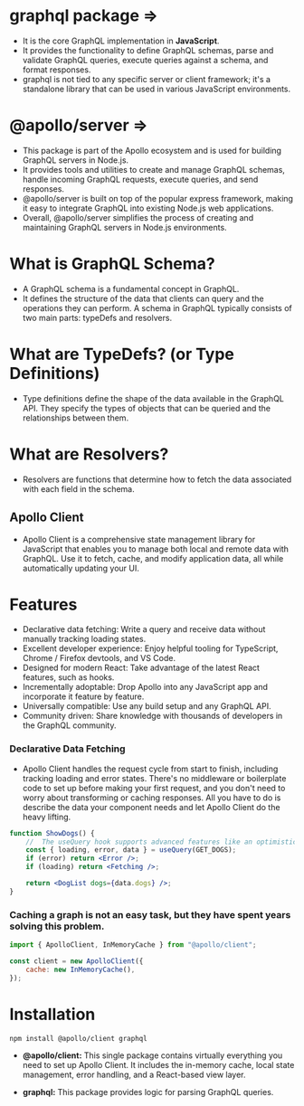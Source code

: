 # graphql package =>

-   It is the core GraphQL implementation in **JavaScript**.
-   It provides the functionality to define GraphQL schemas, parse and validate GraphQL queries, execute queries against a schema, and format responses.
-   graphql is not tied to any specific server or client framework; it's a standalone library that can be used in various JavaScript environments.

# @apollo/server =>

-   This package is part of the Apollo ecosystem and is used for building GraphQL servers in Node.js.
-   It provides tools and utilities to create and manage GraphQL schemas, handle incoming GraphQL requests, execute queries, and send responses.
-   @apollo/server is built on top of the popular express framework, making it easy to integrate GraphQL into existing Node.js web applications.
-   Overall, @apollo/server simplifies the process of creating and maintaining GraphQL servers in Node.js environments.

# What is GraphQL Schema?

-   A GraphQL schema is a fundamental concept in GraphQL.
-   It defines the structure of the data that clients can query and the operations they can perform. A schema in GraphQL typically consists of two main parts: typeDefs and resolvers.

# What are TypeDefs? (or Type Definitions)

-   Type definitions define the shape of the data available in the GraphQL API. They specify the types of objects that can be queried and the relationships between them.

# What are Resolvers?

-   Resolvers are functions that determine how to fetch the data associated with each field in the schema.

## Apollo Client

-   Apollo Client is a comprehensive state management library for JavaScript that enables you to manage both local and remote data with GraphQL. Use it to fetch, cache, and modify application data, all while automatically updating your UI.

# Features

-   Declarative data fetching: Write a query and receive data without manually tracking loading states.
-   Excellent developer experience: Enjoy helpful tooling for TypeScript, Chrome / Firefox devtools, and VS Code.
-   Designed for modern React: Take advantage of the latest React features, such as hooks.
-   Incrementally adoptable: Drop Apollo into any JavaScript app and incorporate it feature by feature.
-   Universally compatible: Use any build setup and any GraphQL API.
-   Community driven: Share knowledge with thousands of developers in the GraphQL community.

### Declarative Data Fetching

-   Apollo Client handles the request cycle from start to finish, including tracking loading and error states. There's no middleware or boilerplate code to set up before making your first request, and you don't need to worry about transforming or caching responses. All you have to do is describe the data your component needs and let Apollo Client do the heavy lifting.

```jsx
function ShowDogs() {
	//  The useQuery hook supports advanced features like an optimistic UI, refetching, and pagination.
	const { loading, error, data } = useQuery(GET_DOGS);
	if (error) return <Error />;
	if (loading) return <Fetching />;

	return <DogList dogs={data.dogs} />;
}
```

### Caching a graph is not an easy task, but they have spent years solving this problem.

```jsx
import { ApolloClient, InMemoryCache } from "@apollo/client";

const client = new ApolloClient({
	cache: new InMemoryCache(),
});
```

# Installation

```bash
npm install @apollo/client graphql
```

-   **@apollo/client:** This single package contains virtually everything you need to set up Apollo Client. It includes the in-memory cache, local state management, error handling, and a React-based view layer.

-   **graphql:** This package provides logic for parsing GraphQL queries.